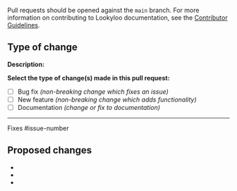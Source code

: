 Pull requests should be opened against the `main` branch. For more information on contributing to Lookyloo documentation, see the [Contributor Guidelines](https://www.lookyloo.eu/docs/main/contributor-guide.html).

## Type of change

**Description:**


**Select the type of change(s) made in this pull request:**
- [ ] Bug fix *(non-breaking change which fixes an issue)*
- [ ] New feature *(non-breaking change which adds functionality)*
- [ ] Documentation *(change or fix to documentation)*

---------------------------------------------------------------------------------------------------------

Fixes #issue-number


## Proposed changes <!-- Describe the changes the PR makes. -->

*
*
*
